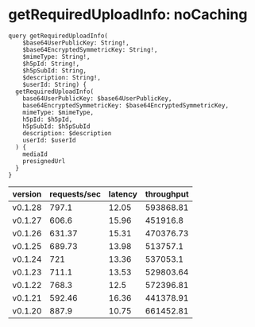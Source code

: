 # getRequiredUploadInfo: noCaching

```gql
query getRequiredUploadInfo(
    $base64UserPublicKey: String!,
    $base64EncryptedSymmetricKey: String!,
    $mimeType: String!,
    $h5pId: String!,
    $h5pSubId: String,
    $description: String!,
    $userId: String) {
  getRequiredUploadInfo(
    base64UserPublicKey: $base64UserPublicKey,
    base64EncryptedSymmetricKey: $base64EncryptedSymmetricKey,
    mimeType: $mimeType,
    h5pId: $h5pId,
    h5pSubId: $h5pSubId
    description: $description
    userId: $userId
  ) {
    mediaId
    presignedUrl
  }
}
```

| version | requests/sec | latency | throughput |
| ------- | ------------ | ------- | ---------- |
| v0.1.28 | 797.1        | 12.05   | 593868.81  |
| v0.1.27 | 606.6        | 15.96   | 451916.8   |
| v0.1.26 | 631.37       | 15.31   | 470376.73  |
| v0.1.25 | 689.73       | 13.98   | 513757.1   |
| v0.1.24 | 721          | 13.36   | 537053.1   |
| v0.1.23 | 711.1        | 13.53   | 529803.64  |
| v0.1.22 | 768.3        | 12.5    | 572396.81  |
| v0.1.21 | 592.46       | 16.36   | 441378.91  |
| v0.1.20 | 887.9        | 10.75   | 661452.81  |